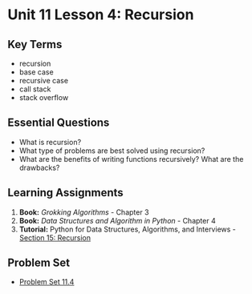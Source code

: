 # Unit 11 Lesson 4: Recursion

## Key Terms
* recursion
* base case
* recursive case
* call stack
* stack overflow

## Essential Questions
* What is recursion?
* What type of problems are best solved using recursion?
* What are the benefits of writing functions recursively? What are the drawbacks?

## Learning Assignments
1. **Book:** _Grokking Algorithms_ - Chapter 3 
2. **Book:** _Data Structures and Algorithm in Python_ - Chapter 4
3. **Tutorial:** Python for Data Structures, Algorithms, and Interviews - [Section 15: Recursion](https://www.udemy.com/course/python-for-data-structures-algorithms-and-interviews/learn/lecture/3179674#overview)

## Problem Set
* [Problem Set 11.4](https://github.com/The-Marcy-Lab-School/problem-set-11_4)
